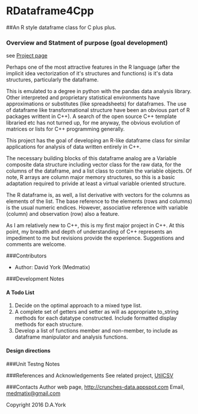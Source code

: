 # RDataframe4Cpp
   
##An R style dataframe class for C plus plus. 
   
### Overview and Statment of purpose (goal development)
see [Project page](https://medmatix.github.io/RDataframe4Cpp/)

Perhaps one of the most attractive features in the R language (after the implicit idea vectorization of it's structures and functions) is it's data structures, particularly the dataframe.

This is emulated to a degree in python with the pandas data analysis library. Other interpreted and proprietary statistical environments have approximations or substitutes (like spreadsheets) for dataframes. The use of dataframe like transformational structure have been an obvious part of R packages writtent in C++). A search of the open source C++ template libraried etc has not turned up, for me anyway, the obvious evolution of matrices or lists for C++ programming generally.

This project has the goal of developing an R-like dataframe class for similar applications for analysis of data written entirely in C++. 

The necessary building blocks of this dataframe analog are a Variable composite data structure including vector class for the raw data, for the columns of the dataframe, and a list class to contain the variable objects. Of note, R arrays are column major memory structures, so this is a basic adaptation required to privide at least a virtual variable oriented structure.

The R dataframe is, as well, a list derivative with vectors for the columns as elements of the list. The base reference to the  elements (rows and columns) is the usual numeric endices. However, associative reference with variable (column) and observation (row) also a feature.

As I am relatively new to C++, this is my first major project in C++. At this point, my breadth and depth of understanding of C++ represents an impediment to me but revisions provide the experience. Suggestions and comments are welcome.

###Contributors
  - Author: David York (Medmatix)

###Development Notes
#### A Todo List
1. Decide on the optimal approach to a mixed type list.
2. A complete set of getters and setter as will as appropriate to_string methods for each datatype constructed. Include formatted display methods for each structure.
3. Develop a list of functions member and non-member, to include as dataframe manipulator and analysis  functions.

#### Design directions

###Unit Testng Notes



###References and Acknowledgements
See related project, [UtilCSV](http://medmatix.github.io/UtilCSV)

###Contacts
Author web page, http://crunches-data.appspot.com
Email, medmatix@gmail.com

Copyright 2016 D.A.York
